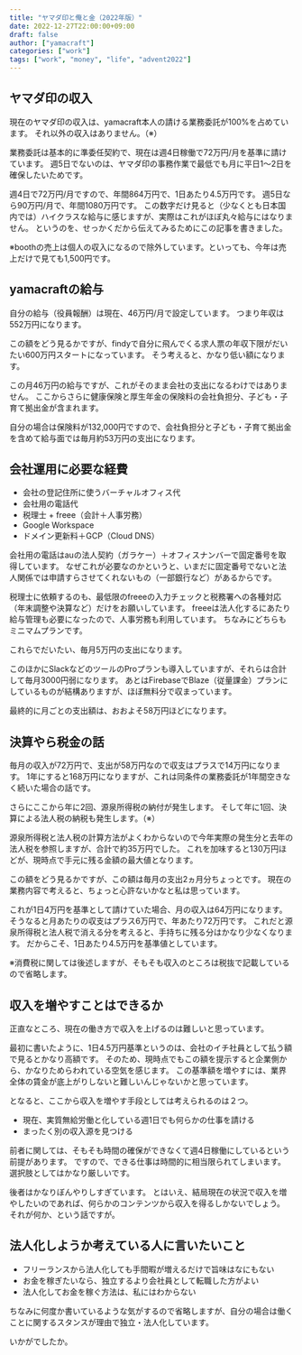 ```yaml
---
title: "ヤマダ印と俺と金（2022年版）"
date: 2022-12-27T22:00:00+09:00
draft: false
author: ["yamacraft"]
categories: ["work"]
tags: ["work", "money", "life", "advent2022"]
---
```


## ヤマダ印の収入

現在のヤマダ印の収入は、yamacraft本人の請ける業務委託が100%を占めています。
それ以外の収入はありません。（※）

業務委託は基本的に準委任契約で、現在は週4日稼働で72万円/月を基準に請けています。
週5日でないのは、ヤマダ印の事務作業で最低でも月に平日1〜2日を確保したいためです。

週4日で72万円/月ですので、年間864万円で、1日あたり4.5万円です。
週5日なら90万円/月で、年間1080万円です。
この数字だけ見ると（少なくとも日本国内では）ハイクラスな給与に感じますが、実際はこれがほぼ丸々給与にはなりません。
というのを、せっかくだから伝えてみるためにこの記事を書きました。

※boothの売上は個人の収入になるので除外しています。といっても、今年は売上だけで見ても1,500円です。

## yamacraftの給与

自分の給与（役員報酬）は現在、46万円/月で設定しています。
つまり年収は552万円になります。

この額をどう見るかですが、findyで自分に飛んでくる求人票の年収下限がだいたい600万円スタートになっています。
そう考えると、かなり低い額になります。

この月46万円の給与ですが、これがそのまま会社の支出になるわけではありません。
ここからさらに健康保険と厚生年金の保険料の会社負担分、子ども・子育て拠出金が含まれます。

自分の場合は保険料が132,000円ですので、会社負担分と子ども・子育て拠出金を含めて給与面では毎月約53万円の支出になります。

## 会社運用に必要な経費

- 会社の登記住所に使うバーチャルオフィス代
- 会社用の電話代
- 税理士 + freee（会計＋人事労務）
- Google Workspace
- ドメイン更新料＋GCP（Cloud DNS）

会社用の電話はauの法人契約（ガラケー）＋オフィスナンバーで固定番号を取得しています。
なぜこれが必要なのかというと、いまだに固定番号でないと法人関係では申請すらさせてくれないもの（一部銀行など）があるからです。

税理士に依頼するのも、最低限のfreeeの入力チェックと税務署への各種対応（年末調整や決算など）だけをお願いしています。
freeeは法人化するにあたり給与管理も必要になったので、人事労務も利用しています。
ちなみにどちらもミニマムプランです。

これらでだいたい、毎月5万円の支出になります。

このほかにSlackなどのツールのProプランも導入していますが、それらは合計して毎月3000円弱になります。
あとはFirebaseでBlaze（従量課金）プランにしているものが結構ありますが、ほぼ無料分で収まっています。

最終的に月ごとの支出額は、おおよそ58万円ほどになります。

## 決算やら税金の話

毎月の収入が72万円で、支出が58万円なので収支はプラスで14万円になります。
1年にすると168万円になりますが、これは同条件の業務委託が1年間空きなく続いた場合の話です。

さらにここから年に2回、源泉所得税の納付が発生します。
そして年に1回、決算による法人税の納税も発生します。（※）

源泉所得税と法人税の計算方法がよくわからないので今年実際の発生分と去年の法人税を参照しますが、合計で約35万円でした。
これを加味すると130万円ほどが、現時点で手元に残る金額の最大値となります。

この額をどう見るかですが、この額は毎月の支出2ヵ月分ちょっとです。
現在の業務内容で考えると、ちょっと心許ないかなと私は思っています。

これが1日4万円を基準として請けていた場合、月の収入は64万円になります。
そうなると月あたりの収支はプラス6万円で、年あたり72万円です。
これだと源泉所得税と法人税で消える分を考えると、手持ちに残る分はかなり少なくなります。
だからこそ、1日あたり4.5万円を基準値としています。

※消費税に関しては後述しますが、そもそも収入のところは税抜で記載しているので省略します。

## 収入を増やすことはできるか

正直なところ、現在の働き方で収入を上げるのは難しいと思っています。

最初に書いたように、1日4.5万円基準というのは、会社のイチ社員として払う額で見るとかなり高額です。
そのため、現時点でもこの額を提示すると企業側から、かなりためらわれている空気を感じます。
この基準額を増やすには、業界全体の賃金が底上がりしないと難しいんじゃないかと思っています。

となると、ここから収入を増やす手段としては考えられるのは２つ。

* 現在、実質無給労働と化している週1日でも何らかの仕事を請ける
* まったく別の収入源を見つける

前者に関しては、そもそも時間の確保ができなくて週4日稼働にしているという前提があります。
ですので、できる仕事は時間的に相当限られてしまいます。
選択肢としてはかなり厳しいです。

後者はかなりぼんやりしすぎています。
とはいえ、結局現在の状況で収入を増やしたいのであれば、何らかのコンテンツから収入を得るしかないでしょう。
それが何か、という話ですが。

## 法人化しようか考えている人に言いたいこと

* フリーランスから法人化しても手間暇が増えるだけで旨味はなにもない
* お金を稼ぎたいなら、独立するより会社員として転職した方がよい
* 法人化してお金を稼ぐ方法は、私にはわからない

ちなみに何度か書いているような気がするので省略しますが、自分の場合は働くことに関するスタンスが理由で独立・法人化しています。

いかがでしたか。